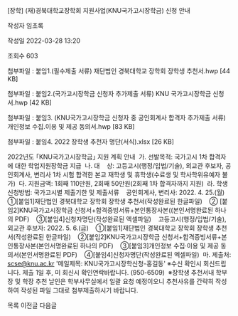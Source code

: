 [장학] (재)경북대학교장학회 지원사업(KNU국가고시장학금) 신청 안내



작성자
임초록


작성일
2022-03-28 13:20


조회수
603


첨부파일 : 붙임1.(필수제출 서류) 재단법인 경북대학교 장학회 장학생 추천서.hwp [44 KB]  

첨부파일 : 붙임2.(국가고시장학금 신청자 추가제출 서류) KNU 국가고시장학금 신청서.hwp [42 KB]  

첨부파일 : 붙임3. (KNU국가고시장학금 신청자 중 공인회계사 합격자 추가제출 서류) 개인정보 수집.이용 및 제공 동의서.hwp [83 KB]  

첨부파일 : 붙임4. 2022 장학생 추천자 명단(서식).xlsx [26 KB]


﻿﻿2022년도 ｢KNU국가고시장학금｣ 지원 계획 안내  가. 선발목적: 국가고시 1차 합격자에 대한 학업지원장학금 지급  나. 대    상: 고등고시(행정/입법/기술), 외교관 후보자, 공인회계사, 변리사 1차 시험 합격한 본교 재학생 및 휴학생(수료생 및 학사학위유예자 불가)  다. 지원금액: 1회째 110만원, 2회째 50만원(2회째 1차 합격자까지 지원)  라. 학생 신청방법: 국가고시별 제출기한 및 제출서류    공인회계사, 변리사: 2022. 4. 25.(월)    ①[붙임1]재단법인 경북대학교 장학회 장학생 추천서(작성완료된 한글파일)    ② [붙임2]KNU국가고시장학금 신청서+합격증빙서류+본인통장사본((본인서명완료된 하나의 PDF)    ③[붙임4]신청자명단(작성완료된 엑셀파일)    고등고시(행정/입법/기술), 외교관 후보자: 2022. 5. 6.(금)    ①[붙임1]재단법인 경북대학교 장학회 장학생 추천서(작성완료된 한글파일)    ②[붙임2]KNU국가고시장학금 신청서+합격증빙서류+본인통장사본(본인서명완료된 하나의 PDF)    ③[붙임3]개인정보 수집‧이용 및 제공 동의서(본인서명완료된 PDF)    ④[붙임4]신청자명단(작성완료된 엑셀파일)  마. 제출처: scse@knu.ac.kr '메일제목: KNU국가고시장학신청-홍길동' ※수신 확인시 회신드립니다. 제출 1일 후, 미 회신시 확인연락바랍니다. (950-6509)  ※장학생 추천서내 학부장 및 학장 추천 날인은 학부사무실에서 일괄 요청 예정이오니 추천사유를 간략히 작성하여 작성된 파일 그대로 첨부제출하시기 바랍니다.   





목록
이전글
다음글




